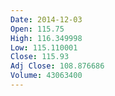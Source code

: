 ```yaml
---
Date: 2014-12-03
Open: 115.75
High: 116.349998
Low: 115.110001
Close: 115.93
Adj Close: 108.876686
Volume: 43063400
---
```

